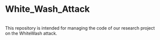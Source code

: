 # White_Wash_Attack
<br>
This repository is intended for managing the code of our research project on the WhiteWash attack.
